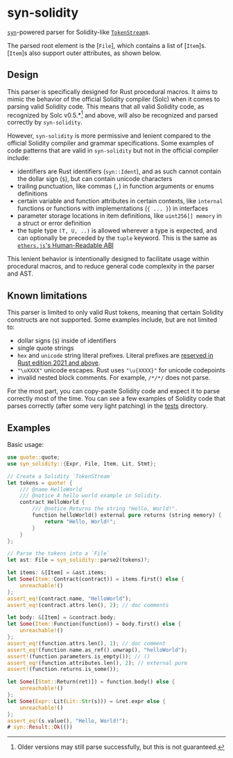 # syn-solidity

[`syn`]-powered parser for Solidity-like [`TokenStream`]s.

The parsed root element is the [`File`], which contains a list of [`Item`]s.
[`Item`]s also support outer attributes, as shown below.

[`syn`]: https://github.com/dtolnay/syn
[`TokenStream`]: https://doc.rust-lang.org/proc_macro/struct.TokenStream.html

## Design

This parser is specifically designed for Rust procedural macros. It aims to
mimic the behavior of the official Solidity compiler (Solc) when it comes to
parsing valid Solidity code. This means that all valid Solidity code, as
recognized by Solc v0.5.*[^1] and above, will also be recognized and parsed
correctly by `syn-solidity`.

However, `syn-solidity` is more permissive and lenient compared to the official
Solidity compiler and grammar specifications. Some examples of code patterns
that are valid in `syn-solidity` but not in the official compiler include:
- identifiers are Rust identifiers (`syn::Ident`), and as such cannot contain
  the dollar sign (`$`), but can contain unicode characters
- trailing punctuation, like commas (`,`) in function arguments or enums
  definitions
- certain variable and function attributes in certain contexts, like `internal`
  functions or functions with implementations (`{ ... }`) in interfaces
- parameter storage locations in item definitions, like `uint256[] memory` in
  a struct or error definition
- the tuple type `(T, U, ..)` is allowed wherever a type is expected, and can
  optionally be preceded by the `tuple` keyword.
  This is the same as [`ethers.js`'s Human-Readable ABI][ethersjs-abi]

This lenient behavior is intentionally designed to facilitate usage within
procedural macros, and to reduce general code complexity in the parser and AST.

[ethersjs-abi]: https://docs.ethers.org/v5/api/utils/abi/formats/#abi-formats--human-readable-abi
[^1]: Older versions may still parse successfully, but this is not guaranteed.

## Known limitations

This parser is limited to only valid Rust tokens, meaning that certain Solidity
constructs are not supported. Some examples include, but are not limited to:
- dollar signs (`$`) inside of identifiers
- single quote strings
- `hex` and `unicode` string literal prefixes.
  Literal prefixes are [reserved in Rust edition 2021 and above][reserved-2021].
- `"\uXXXX"` unicode escapes. Rust uses `"\u{XXXX}"` for unicode codepoints
- invalid nested block comments. For example, `/*/*/` does not parse.

For the most part, you can copy-paste Solidity code and expect it to parse
correctly most of the time. You can see a few examples of Solidity code that
parses correctly (after some very light patching) in the [tests] directory.

[reserved-2021]: https://doc.rust-lang.org/edition-guide/rust-2021/reserving-syntax.html
[tests]: https://github.com/alloy-rs/core/tree/main/crates/syn-solidity/tests/contracts

## Examples

Basic usage:

```rust
use quote::quote;
use syn_solidity::{Expr, File, Item, Lit, Stmt};

// Create a Solidity `TokenStream`
let tokens = quote! {
    /// @name HelloWorld
    /// @notice A hello world example in Solidity.
    contract HelloWorld {
        /// @notice Returns the string "Hello, World!".
        function helloWorld() external pure returns (string memory) {
            return "Hello, World!";
        }
    }
};

// Parse the tokens into a `File`
let ast: File = syn_solidity::parse2(tokens)?;

let items: &[Item] = &ast.items;
let Some(Item::Contract(contract)) = items.first() else {
    unreachable!()
};
assert_eq!(contract.name, "HelloWorld");
assert_eq!(contract.attrs.len(), 2); // doc comments

let body: &[Item] = &contract.body;
let Some(Item::Function(function)) = body.first() else {
    unreachable!()
};
assert_eq!(function.attrs.len(), 1); // doc comment
assert_eq!(function.name.as_ref().unwrap(), "helloWorld");
assert!(function.parameters.is_empty()); // ()
assert_eq!(function.attributes.len(), 2); // external pure
assert!(function.returns.is_some());

let Some([Stmt::Return(ret)]) = function.body() else {
    unreachable!()
};
let Some(Expr::Lit(Lit::Str(s))) = &ret.expr else {
    unreachable!()
};
assert_eq!(s.value(), "Hello, World!");
# syn::Result::Ok(())
```
